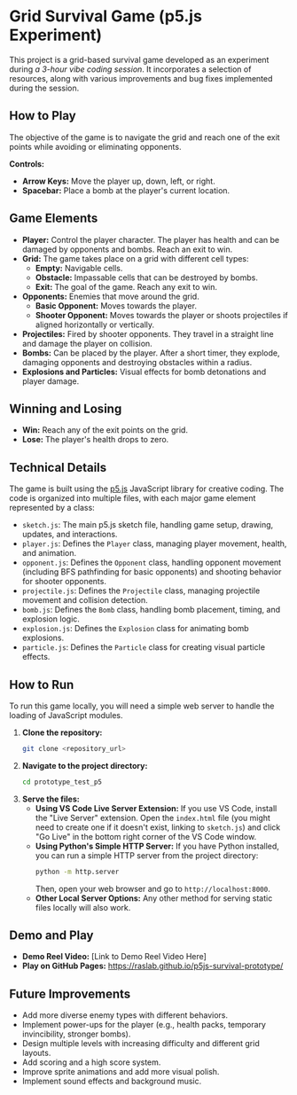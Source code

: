# Grid Survival Game (p5.js Experiment)

This project is a grid-based survival game developed as an experiment during *a 3-hour vibe coding session*. It incorporates a selection of resources, along with various improvements and bug fixes implemented during the session.

## How to Play

The objective of the game is to navigate the grid and reach one of the exit points while avoiding or eliminating opponents.

**Controls:**

*   **Arrow Keys:** Move the player up, down, left, or right.
*   **Spacebar:** Place a bomb at the player's current location.

## Game Elements

*   **Player:** Control the player character. The player has health and can be damaged by opponents and bombs. Reach an exit to win.
*   **Grid:** The game takes place on a grid with different cell types:
    *   **Empty:** Navigable cells.
    *   **Obstacle:** Impassable cells that can be destroyed by bombs.
    *   **Exit:** The goal of the game. Reach any exit to win.
*   **Opponents:** Enemies that move around the grid.
    *   **Basic Opponent:** Moves towards the player.
    *   **Shooter Opponent:** Moves towards the player or shoots projectiles if aligned horizontally or vertically.
*   **Projectiles:** Fired by shooter opponents. They travel in a straight line and damage the player on collision.
*   **Bombs:** Can be placed by the player. After a short timer, they explode, damaging opponents and destroying obstacles within a radius.
*   **Explosions and Particles:** Visual effects for bomb detonations and player damage.

## Winning and Losing

*   **Win:** Reach any of the exit points on the grid.
*   **Lose:** The player's health drops to zero.

## Technical Details

The game is built using the [p5.js](https://p5js.org/) JavaScript library for creative coding. The code is organized into multiple files, with each major game element represented by a class:

*   `sketch.js`: The main p5.js sketch file, handling game setup, drawing, updates, and interactions.
*   `player.js`: Defines the `Player` class, managing player movement, health, and animation.
*   `opponent.js`: Defines the `Opponent` class, handling opponent movement (including BFS pathfinding for basic opponents) and shooting behavior for shooter opponents.
*   `projectile.js`: Defines the `Projectile` class, managing projectile movement and collision detection.
*   `bomb.js`: Defines the `Bomb` class, handling bomb placement, timing, and explosion logic.
*   `explosion.js`: Defines the `Explosion` class for animating bomb explosions.
*   `particle.js`: Defines the `Particle` class for creating visual particle effects.

## How to Run

To run this game locally, you will need a simple web server to handle the loading of JavaScript modules.

1.  **Clone the repository:**
    ```bash
    git clone <repository_url>
    ```
2.  **Navigate to the project directory:**
    ```bash
    cd prototype_test_p5
    ```
3.  **Serve the files:**
    *   **Using VS Code Live Server Extension:** If you use VS Code, install the "Live Server" extension. Open the `index.html` file (you might need to create one if it doesn't exist, linking to `sketch.js`) and click "Go Live" in the bottom right corner of the VS Code window.
    *   **Using Python's Simple HTTP Server:** If you have Python installed, you can run a simple HTTP server from the project directory:
        ```bash
        python -m http.server
        ```
        Then, open your web browser and go to `http://localhost:8000`.
    *   **Other Local Server Options:** Any other method for serving static files locally will also work.

## Demo and Play

*   **Demo Reel Video:** \[Link to Demo Reel Video Here]
*   **Play on GitHub Pages:** https://raslab.github.io/p5js-survival-prototype/

## Future Improvements

*   Add more diverse enemy types with different behaviors.
*   Implement power-ups for the player (e.g., health packs, temporary invincibility, stronger bombs).
*   Design multiple levels with increasing difficulty and different grid layouts.
*   Add scoring and a high score system.
*   Improve sprite animations and add more visual polish.
*   Implement sound effects and background music.
